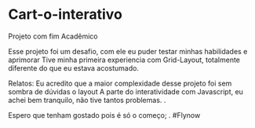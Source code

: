 # Cart-o-interativo
Projeto com fim Acadêmico

Esse projeto foi um desafio, com ele eu puder testar minhas habilidades e aprimorar
Tive minha primeira experiencia com Grid-Layout, totalmente diferente do que eu estava acostumado.

Relatos:
Eu acredito que a maior complexidade desse projeto foi sem sombra de dúvidas o layout
A parte do interatividade com Javascript, eu achei bem tranquilo, não tive tantos problemas.
.

Espero que tenham gostado pois é só o começo;
.
#Flynow
